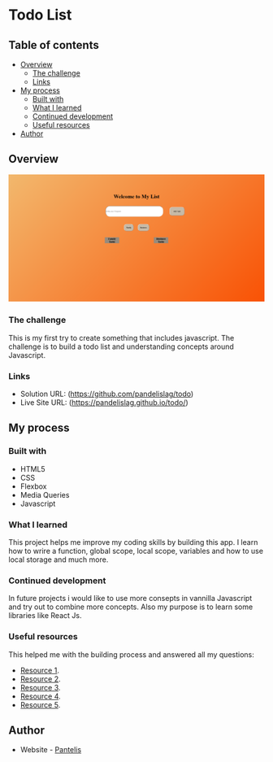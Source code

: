 # Todo List

## Table of contents

- [Overview](#overview)
  - [The challenge](#the-challenge)
  - [Links](#links)
- [My process](#my-process)
  - [Built with](#built-with)
  - [What I learned](#what-i-learned)
  - [Continued development](#continued-development)
  - [Useful resources](#useful-resources)
- [Author](#author)

## Overview
![](/assets/todo.png)

### The challenge

This is my first try to create something that includes javascript. The challenge is to build  a todo list and understanding  concepts around Javascript.

### Links

- Solution URL: (https://github.com/pandelislag/todo)
- Live Site URL: (https://pandelislag.github.io/todo/)

## My process

### Built with

- HTML5 
- CSS 
- Flexbox
- Media Queries
- Javascript

### What I learned

This project helps me improve my coding skills by building this app. I learn how to wrire a function, global scope,  local scope, variables and how to use local storage and much more.

### Continued development

In future projects i would like to use more consepts in vannilla Javascript and try out to combine more concepts. Also my purpose is to learn some libraries like React Js. 


### Useful resources
This helped me with the building process and answered all my questions:
- [Resource 1](https://developer.mozilla.org/).
- [Resource 2](https://www.w3schools.com/css/css_rwd_mediaqueries.asp).
- [Resource 3](https://stackoverflow.com/).
- [Resource 4](https://www.freecodecamp.org/).
- [Resource 5](https://www.youtube.com/).

## Author

- Website - [Pantelis](https://github.com/pandelislag)

